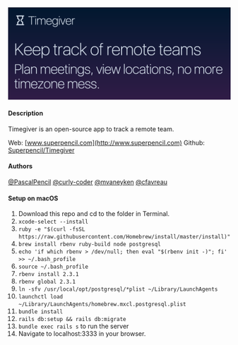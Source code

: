 ![Timegiver](/app/assets/images/timegiver.png?raw=true "Timegiver Logo")

#### Description
Timegiver is an open-source app to track a remote team.

Web: [www.superpencil.com](http://www.superpencil.com)
Github: [Superpencil/Timegiver](http://github.com/Superpencil/Timegiver)

#### Authors
[@PascalPencil](http://github.com/pascalpencil)
[@curly-coder](http://github.com/curly-coder)
[@mvaneyken](http://github.com/mvaneyken)
[@cfavreau](http://github.com/cfavreau)

#### Setup on macOS
1. Download this repo and cd to the folder in Terminal.
2. `xcode-select --install`
3. `ruby -e "$(curl -fsSL https://raw.githubusercontent.com/Homebrew/install/master/install)"`
4. `brew install rbenv ruby-build node postgresql`
5. `echo 'if which rbenv > /dev/null; then eval "$(rbenv init -)"; fi' >> ~/.bash_profile`
6. `source ~/.bash_profile`
7. `rbenv install 2.3.1`
8. `rbenv global 2.3.1`
9. `ln -sfv /usr/local/opt/postgresql/*plist ~/Library/LaunchAgents`
10. `launchctl load ~/Library/LaunchAgents/homebrew.mxcl.postgresql.plist`
11. `bundle install`
12. `rails db:setup && rails db:migrate`
13. `bundle exec rails s` to run the server
14. Navigate to localhost:3333 in your browser.
